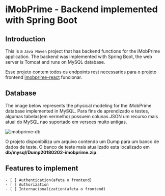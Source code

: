 
# iMobPrime - Backend implemented with Spring Boot

## Introduction

This is a `Java Maven` project that has backend functions for the iMobPrime application.
The backend was implemented with Spring Boot, the web server is Tomcat and runs on MySQL database.

Esse projeto contem todos os endpoints rest necessarios para o projeto frontend [imobprime-react](https://github.com/jorgealmeidajr/imobprime-react) funcionar.

## Database

The image below represents the physical modeling for the iMobPrime database implemented in MySQL. Para fins de aprendizado e testes, algumas tabelas(em vermelho) possuem colunas JSON um recurso mais atual do MySQL nao suportado em versoes muito antigas.

![imobprime-db](https://user-images.githubusercontent.com/6424524/35780891-977ce99a-09c9-11e8-84a5-88e289785e34.png)

O projeto disponibiliza um arquivo contendo um Dump para um banco de dados de teste.
O banco de teste mais atualizado esta localizado em **db/mysql/Dump20180202-imobprime.zip**.

## Features to implement

	- [ ] Authentication(afeta o frontend)
	- [ ] Authorization
	- [ ] Internacionalization(afeta o frontend)
